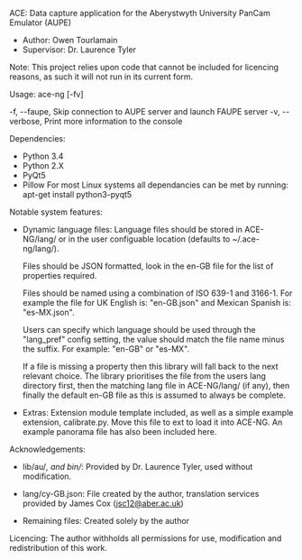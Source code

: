ACE: Data capture application for the Aberystwyth University PanCam Emulator (AUPE)
- Author:     Owen Tourlamain
- Supervisor: Dr. Laurence Tyler

Note: This project relies upon code that cannot be included for licencing reasons, as such it will not run in its current form.

Usage:
 ace-ng [-fv]

 -f, --faupe,   Skip connection to AUPE server and launch FAUPE server
 -v, --verbose, Print more information to the console

Dependencies:
 - Python 3.4
 - Python 2.X
 - PyQt5
 - Pillow
 For most Linux systems all dependancies can be met by running:
	apt-get install python3-pyqt5

Notable system features:
- Dynamic language files:
  Language files should be stored in ACE-NG/lang/ or in the user configuable
  location (defaults to ~/.ace-ng/lang/).

  Files should be JSON formatted, look in the en-GB file for the list of
  properties required.

  Files should be named using a combination of ISO 639-1 and 3166-1. For
  example the file for UK English is: "en-GB.json" and Mexican Spanish is:
  "es-MX.json".

  Users can specify which language should be used through the "lang_pref"
  config setting, the value should match the file name minus the suffix. For
  example: "en-GB" or "es-MX".

  If a file is missing a property then this library will fall back to the next
  relevant choice. The library prioritises the file from the users lang
  directory first, then the matching lang file in ACE-NG/lang/ (if any), then
  finally the default en-GB file as this is assumed to always be complete.

- Extras:
  Extension module template included, as well as a simple example extension,
  calibrate.py. Move this file to ext to load it into ACE-NG. An example panorama file 
  has also been included here.

Acknowledgements:
- lib/au/*, and bin/*:
  Provided by Dr. Laurence Tyler, used without modification.

- lang/cy-GB.json:
  File created by the author, translation services provided by James Cox (jsc12@aber.ac.uk)

- Remaining files:
  Created solely by the author
  
Licencing: The author withholds all permissions for use, modification and redistribution of this work.
